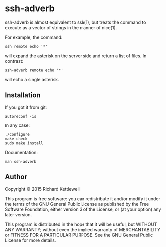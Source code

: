 ssh-adverb
==========

ssh-adverb  is  almost  equivalent to ssh(1), but treats the command to
execute as a vector of strings in the manner of nice(1).

For example, the command:

    ssh remote echo '*'

will expand the asterisk on the server side and return a list of files.
In contrast:

    ssh-adverb remote echo '*'

will echo a single asterisk.


Installation
------------

If you got it from git:

    autoreconf -is

In any case:

    ./configure
    make check
    sudo make install

Documentation:

    man ssh-adverb

Author
------

Copyright © 2015 Richard Kettlewell

This program is free software: you can redistribute it and/or modify
it under the terms of the GNU General Public License as published by
the Free Software Foundation, either version 3 of the License, or
(at your option) any later version.

This program is distributed in the hope that it will be useful,
but WITHOUT ANY WARRANTY; without even the implied warranty of
MERCHANTABILITY or FITNESS FOR A PARTICULAR PURPOSE.  See the
GNU General Public License for more details.
